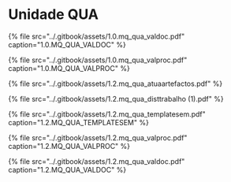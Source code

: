# Unidade QUA



{% file src="../.gitbook/assets/1.0.mq\_qua\_valdoc.pdf" caption="1.0.MQ\_QUA\_VALDOC" %}

{% file src="../.gitbook/assets/1.0.mq\_qua\_valproc.pdf" caption="1.0.MQ\_QUA\_VALPROC" %}

{% file src="../.gitbook/assets/1.2.mq\_qua\_atuaartefactos.pdf" %}

{% file src="../.gitbook/assets/1.2.mq\_qua\_disttrabalho \(1\).pdf" %}

{% file src="../.gitbook/assets/1.2.mq\_qua\_templatesem.pdf" caption="1.2.MQ\_QUA\_TEMPLATESEM" %}

{% file src="../.gitbook/assets/1.2.mq\_qua\_valproc.pdf" caption="1.2.MQ\_QUA\_VALPROC" %}

{% file src="../.gitbook/assets/1.2.mq\_qua\_valdoc.pdf" caption="1.2.MQ\_QUA\_VALDOC" %}



